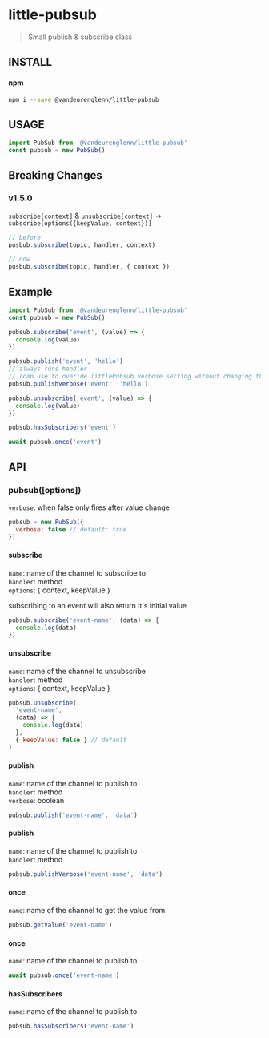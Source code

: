 # little-pubsub

> Small publish & subscribe class

## INSTALL

#### npm

```sh
npm i --save @vandeurenglenn/little-pubsub
```

## USAGE

```js
import PubSub from '@vandeurenglenn/little-pubsub'
const pubsub = new PubSub()
```

## Breaking Changes

### v1.5.0

`subscribe[context]` & `unsubscribe[context]` -> `subscribe[options({keepValue, context})]`

```js
// before
pusbub.subscribe(topic, handler, context)

// now
pusbub.subscribe(topic, handler, { context })
```

## Example

```js
import PubSub from '@vandeurenglenn/little-pubsub'
const pubsub = new PubSub()

pubsub.subscribe('event', (value) => {
  console.log(value)
})

pubsub.publish('event', 'hello')
// always runs handler
// (can use to overide littlePubsub.verbose setting without changing the behavior of the rest)
pubsub.publishVerbose('event', 'hello')

pubsub.unsubscribe('event', (value) => {
  console.log(value)
})

pubsub.hasSubscribers('event')

await pubsub.once('event')
```

## API

### pubsub([options])

`verbose`: when false only fires after value change<br>

```js
pubsub = new PubSub({
  verbose: false // default: true
})
```

#### subscribe

`name`: name of the channel to subscribe to<br>
`handler`: method<br>
`options`: { context, keepValue }<br>

subscribing to an event will also return it's initial value

```js
pubsub.subscribe('event-name', (data) => {
  console.log(data)
})
```

#### unsubscribe

`name`: name of the channel to unsubscribe<br>
`handler`: method<br>
`options`: { context, keepValue }<br>

```js
pubsub.unsubscribe(
  'event-name',
  (data) => {
    console.log(data)
  },
  { keepValue: false } // default
)
```

#### publish

`name`: name of the channel to publish to<br>
`handler`: method<br>
`verbose`: boolean<br>

```js
pubsub.publish('event-name', 'data')
```

#### publish

`name`: name of the channel to publish to<br>
`handler`: method<br>

```js
pubsub.publishVerbose('event-name', 'data')
```

#### once

`name`: name of the channel to get the value from<br>

```js
pubsub.getValue('event-name')
```

#### once

`name`: name of the channel to publish to<br>

```js
await pubsub.once('event-name')
```

#### hasSubscribers

`name`: name of the channel to publish to<br>

```js
pubsub.hasSubscribers('event-name')
```
